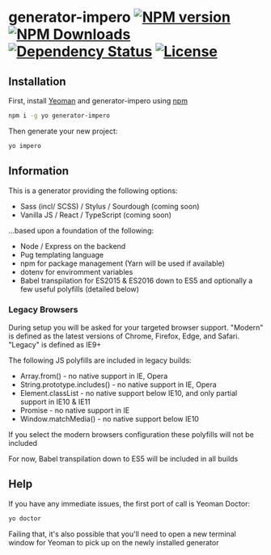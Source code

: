 # generator-impero [![NPM version][npm-version-image]][npm-version-url] [![NPM Downloads][npm-downloads-image]][npm-downloads-url] [![Dependency Status][daviddm-image]][daviddm-url] [![License][license-image]][license-url]

## Installation

First, install [Yeoman](http://yeoman.io) and generator-impero using [npm](https://www.npmjs.com/)

```bash
npm i -g yo generator-impero
```

Then generate your new project:

```bash
yo impero
```

## Information

This is a generator providing the following options:

- Sass (incl/ SCSS) / Stylus / Sourdough (coming soon)
- Vanilla JS / React / TypeScript (coming soon)

...based upon a foundation of the following:

- Node / Express on the backend
- Pug templating language
- npm for package management (Yarn will be used if available)
- dotenv for enviromment variables
- Babel transpilation for ES2015 & ES2016 down to ES5 and optionally a few useful polyfills (detailed below)

### Legacy Browsers

During setup you will be asked for your targeted browser support. "Modern" is defined as the latest versions of Chrome, Firefox, Edge, and Safari. "Legacy" is defined as IE9+

The following JS polyfills are included in legacy builds:

- Array.from() - no native support in IE, Opera
- String.prototype.includes() - no native support in IE, Opera
- Element.classList - no native support below IE10, and only partial support in IE10 & IE11
- Promise - no native support in IE
- Window.matchMedia() - no native support below IE10

If you select the modern browsers configuration these polyfills will not be included

For now, Babel transpilation down to ES5 will be included in all builds

## Help

If you have any immediate issues, the first port of call is Yeoman Doctor:

```bash
yo doctor
```

Failing that, it's also possible that you'll need to open a new terminal window for Yeoman to pick up on the newly installed generator

[npm-version-image]: https://badge.fury.io/js/generator-impero.svg
[npm-version-url]: https://npmjs.org/package/generator-impero
[npm-downloads-image]: https://img.shields.io/npm/dm/generator-impero.svg
[npm-downloads-url]: https://npmjs.org/package/generator-impero
[license-image]: https://img.shields.io/npm/l/generator-impero.svg
[license-url]: https://npmjs.org/package/generator-impero
[daviddm-image]: https://img.shields.io/david/imperodesign/generator-impero.svg
[daviddm-url]: https://david-dm.org/imperodesign/generator-impero
